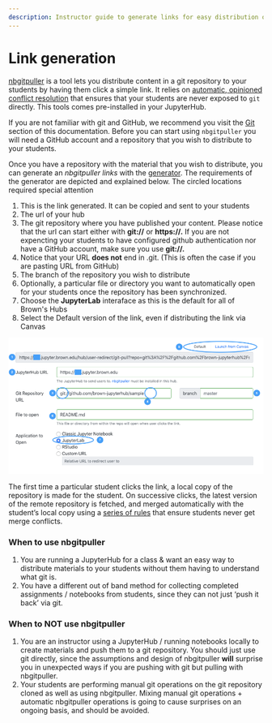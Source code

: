 ```yaml
---
description: Instructor guide to generate links for easy distribution of materials
---
```


# Link generation

[nbgitpuller](https://jupyterhub.github.io/nbgitpuller/index.html) is a tool lets you distribute content in a git repository to your students by having them click a simple link. It relies on [automatic, opinioned conflict resolution](https://jupyterhub.github.io/nbgitpuller/topic/automatic-merging.html#topic-automatic-merging) that ensures that your students are never exposed to `git` directly. This tools comes pre-installed in your JupyterHub.

If you are not familiar with git and GitHub, we recommend you visit the [Git](../git-basics/git-cheatsheet.md) section of this documentation. Before you can start using `nbgitpuller` you will need a GitHub account and a repository that you wish to distribute to your students. 

Once you have a repository with the material that you wish to distribute, you can generate an _nbgitpuller links_ with the [generator](https://jupyterhub.github.io/nbgitpuller/link).  The requirements of the generator are depicted and explained below. The circled locations required special attention

1. This is the link generated. It can be copied and sent to your students
2. The url of your hub
3. The git repository where you have published your content. Please notice that the url can start either with **git://** or **https://.** If you are not expencting your students to have configured github authentication nor have a GitHub account, make sure you use **git://.** 
4. Notice that your URL **does not** end in .git. \(This is often the case if you are pasting URL from GitHub\)
5. The branch of the repository you wish to distribute
6. Optionally, a particular file or directory you want to automatically open for your students once the repository has been synchronized.
7. Choose the **JupyterLab** interaface as this is the default for all of Brown's Hubs
8. Select the Default version of the link, even if  distributing the link via Canvas

![](../.gitbook/assets/nbgitpuller.png)

The first time a particular student clicks the link, a local copy of the repository is made for the student. On successive clicks, the latest version of the remote repository is fetched, and merged automatically with the student’s local copy using a [series of rules](https://jupyterhub.github.io/nbgitpuller/topic/automatic-merging.html#topic-automatic-merging) that ensure students never get merge conflicts.

### When to use nbgitpuller

1. You are running a JupyterHub for a class & want an easy way to distribute materials to your students without them having to understand what git is.
2. You have a different out of band method for collecting completed assignments / notebooks from students, since they can not just ‘push it back’ via git.

### When to NOT use nbgitpuller

1. You are an instructor using a JupyterHub / running notebooks locally to create materials and push them to a git repository. You should just use git directly, since the assumptions and design of nbgitpuller **will** surprise you in unexpected ways if you are pushing with git but pulling with nbgitpuller.
2. Your students are performing manual git operations on the git repository cloned as well as using nbgitpuller. Mixing manual git operations + automatic nbgitpuller operations is going to cause surprises on an ongoing basis, and should be avoided.

